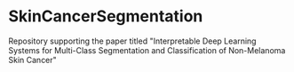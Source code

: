 # SkinCancerSegmentation
Repository supporting the paper titled "Interpretable Deep Learning Systems for Multi-Class Segmentation and Classification of Non-Melanoma Skin Cancer"
